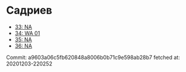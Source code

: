 # Садриев
- [33: NA](33.md)
- [34: WA 01](34.md)
- [35: NA](35.md)
- [36: NA](36.md)

Commit: a9603a06c5fb620848a8006b0b71c9e598ab28b7
 fetched at: 20201203-220252
